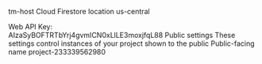 tm-host
Cloud Firestore location
us-central

Web API Key:  
AIzaSyBOFTRTbYrj4gvmICN0xLlLE3moxjfqL88
Public settings
These settings control instances of your project shown to the public
Public-facing name 
project-233339562980
